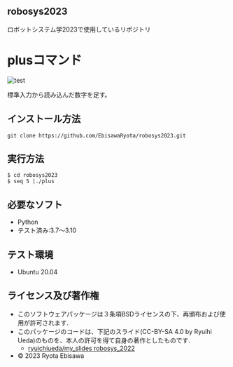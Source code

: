 ## robosys2023
ロボットシステム学2023で使用しているリポジトリ

# plusコマンド
![test](https://github.com/EbisawaRyota/robosys2023/actions/workflows/test.yml/badge.svg)

標準入力から読み込んだ数字を足す。

## インストール方法
```
git clone https://github.com/EbisawaRyota/robosys2023.git
```
 
## 実行方法
```
$ cd robosys2023
$ seq 5 |./plus
```

## 必要なソフト
* Python
 * テスト済み:3.7～3.10

## テスト環境
* Ubuntu 20.04

## ライセンス及び著作権
* このソフトウェアパッケージは３条項BSDライセンスの下、再頒布および使用が許可されます.
* このパッケージのコードは、下記のスライド(CC-BY-SA 4.0 by Ryuihi Ueda)のものを、本人の許可を得て自身の著作としたものです. 
    * [ryuichiueda/my_slides robosys_2022](https://github.com/ryuichiueda/my_slides/tree/master/robosys_2022)
* © 2023 Ryota Ebisawa
